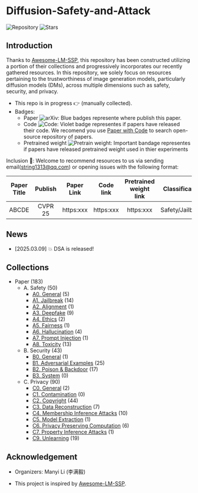 # Diffusion-Safety-and-Attack 

![Repository](https://img.shields.io/badge/Advancement-DSA-red)
![Stars](https://img.shields.io/github/stars/ManyiLee/Diffusion-Safety-and-Attack)

## Introduction 
Thanks to [Awesome-LM-SSP](https://github.com/ThuCCSLab/Awesome-LM-SSP), this repository has been constructed utilizing a portion of their collections and progressively incorporates our recently gathered resources. In this repository, we solely focus on resources pertaining to the trustworthiness of image generation models, particularly diffusion models (DMs), across multiple dimensions such as safety, security, and privacy.

- This repo is in progress :point_right: (manually collected).
- Badges: 
    - Paper ![arXiv](https://img.shields.io/badge/arXiv-blue): Blue badges represente where publish this paper.
    - Code ![Code](https://img.shields.io/badge/Code-violet): Violet badge representes if papers have released their code. We recomend you use [Paper with Code](https://paperswithcode.com/) to search open-source repository of papers.
    - Pretrained weight ![Pretrain weight](https://img.shields.io/badge/Pretrain%20weight-important): Important bandage representes if papers have released pretrained weight used in thier experiments

Inclusion :email:: Welcome to recommend resources to us via sending email(string1313@qq.com) or opening issues with the following format: 

| Paper Title | Publish | Paper Link  | Code link | Pretrained weight link |Classification | Further Comments | 
| :----: | :----: | :----: | :----: | :----: | :----: | :----: |
| ABCDE | CVPR 25 | https:xxx | https:xxx  |  https:xxx | Safety/Jailbreak | Benchmark| 

## News
- [2025.03.09] :boom: DSA is released!

## Collections
- Paper (183)
    - A. Safety (50)
        - [A0. General](Safety/General.md) (5)
        - [A1. Jailbreak](Safety/JailBreak.md) (14)
        - [A2. Alignment](Safety/Alignment.md) (1)
        - [A3. Deepfake](Safety/Deepfake.md) (9)
        - [A4. Ethics](Safety/Ethics.md) (2)
        - [A5. Fairness](Safety/Fairness.md) (1)
        - [A6. Hallucination](Safety/Hallucination.md) (4)
        - [A7. Prompt Injection](Safety/Prompt_injection.md) (1)
        - [A8. Toxicity](Safety/Toxicity.md) (13)
    - B. Security (43)
        - [B0. General](Security/General.md) (1)
        - [B1. Adversarial Examples](Security/Adversarial_examples.md) (25)
        - [B2. Poison & Backdoor](Security/Poison_&_backdoor.md) (17)
        - [B3. System](Security/System.md) (0)
    - C. Privacy (90)
        - [C0. General](Privacy/General.md) (2)
        - [C1. Contamination](Privacy/Contamination.md) (0)
        - [C2. Copyright](Privacy/Copyright.md) (44)
        - [C3. Data Reconstruction](Privacy/Data_reconstruction.md) (7)
        - [C4. Membership Inference Attacks](Privacy/Membership_inference_attacks.md) (10)
        - [C5. Model Extraction](Privacy/Model_extraction.md) (1)
        - [C6. Privacy Preserving Computation](Privacy/Privacy_preserving_computation.md) (6)
        - [C7. Property Inference Attacks](Privacy/Property_inference_attacks.md) (1)
        - [C9. Unlearning](Privacy/Unlearning.md) (19)

## Acknowledgement

- Organizers: Manyi Li (李满毅)

- This project is inspired by [Awesome-LM-SSP](https://github.com/ThuCCSLab/Awesome-LM-SSP).

